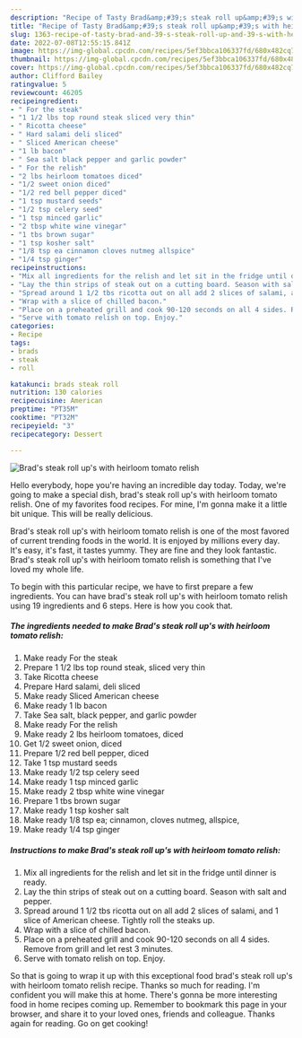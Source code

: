 ```yaml
---
description: "Recipe of Tasty Brad&amp;#39;s steak roll up&amp;#39;s with heirloom tomato relish"
title: "Recipe of Tasty Brad&amp;#39;s steak roll up&amp;#39;s with heirloom tomato relish"
slug: 1363-recipe-of-tasty-brad-and-39-s-steak-roll-up-and-39-s-with-heirloom-tomato-relish
date: 2022-07-08T12:55:15.841Z
image: https://img-global.cpcdn.com/recipes/5ef3bbca106337fd/680x482cq70/brads-steak-roll-ups-with-heirloom-tomato-relish-recipe-main-photo.jpg
thumbnail: https://img-global.cpcdn.com/recipes/5ef3bbca106337fd/680x482cq70/brads-steak-roll-ups-with-heirloom-tomato-relish-recipe-main-photo.jpg
cover: https://img-global.cpcdn.com/recipes/5ef3bbca106337fd/680x482cq70/brads-steak-roll-ups-with-heirloom-tomato-relish-recipe-main-photo.jpg
author: Clifford Bailey
ratingvalue: 5
reviewcount: 46205
recipeingredient:
- " For the steak"
- "1 1/2 lbs top round steak sliced very thin"
- " Ricotta cheese"
- " Hard salami deli sliced"
- " Sliced American cheese"
- "1 lb bacon"
- " Sea salt black pepper and garlic powder"
- " For the relish"
- "2 lbs heirloom tomatoes diced"
- "1/2 sweet onion diced"
- "1/2 red bell pepper diced"
- "1 tsp mustard seeds"
- "1/2 tsp celery seed"
- "1 tsp minced garlic"
- "2 tbsp white wine vinegar"
- "1 tbs brown sugar"
- "1 tsp kosher salt"
- "1/8 tsp ea cinnamon cloves nutmeg allspice"
- "1/4 tsp ginger"
recipeinstructions:
- "Mix all ingredients for the relish and let sit in the fridge until dinner is ready."
- "Lay the thin strips of steak out on a cutting board. Season with salt and pepper."
- "Spread around 1 1/2 tbs ricotta out on all add 2 slices of salami, and 1 slice of American cheese. Tightly roll the steaks up."
- "Wrap with a slice of chilled bacon."
- "Place on a preheated grill and cook 90-120 seconds on all 4 sides. Remove from grill and let rest 3 minutes."
- "Serve with tomato relish on top. Enjoy."
categories:
- Recipe
tags:
- brads
- steak
- roll

katakunci: brads steak roll 
nutrition: 130 calories
recipecuisine: American
preptime: "PT35M"
cooktime: "PT32M"
recipeyield: "3"
recipecategory: Dessert

---
```



![Brad&#39;s steak roll up&#39;s with heirloom tomato relish](https://img-global.cpcdn.com/recipes/5ef3bbca106337fd/680x482cq70/brads-steak-roll-ups-with-heirloom-tomato-relish-recipe-main-photo.jpg)

Hello everybody, hope you're having an incredible day today. Today, we're going to make a special dish, brad&#39;s steak roll up&#39;s with heirloom tomato relish. One of my favorites food recipes. For mine, I'm gonna make it a little bit unique. This will be really delicious.

Brad&#39;s steak roll up&#39;s with heirloom tomato relish is one of the most favored of current trending foods in the world. It is enjoyed by millions every day. It's easy, it's fast, it tastes yummy. They are fine and they look fantastic. Brad&#39;s steak roll up&#39;s with heirloom tomato relish is something that I've loved my whole life.




To begin with this particular recipe, we have to first prepare a few ingredients. You can have brad&#39;s steak roll up&#39;s with heirloom tomato relish using 19 ingredients and 6 steps. Here is how you cook that.

<!--inarticleads1-->

##### The ingredients needed to make Brad&#39;s steak roll up&#39;s with heirloom tomato relish:

1. Make ready  For the steak
1. Prepare 1 1/2 lbs top round steak, sliced very thin
1. Take  Ricotta cheese
1. Prepare  Hard salami, deli sliced
1. Make ready  Sliced American cheese
1. Make ready 1 lb bacon
1. Take  Sea salt, black pepper, and garlic powder
1. Make ready  For the relish
1. Make ready 2 lbs heirloom tomatoes, diced
1. Get 1/2 sweet onion, diced
1. Prepare 1/2 red bell pepper, diced
1. Take 1 tsp mustard seeds
1. Make ready 1/2 tsp celery seed
1. Make ready 1 tsp minced garlic
1. Make ready 2 tbsp white wine vinegar
1. Prepare 1 tbs brown sugar
1. Make ready 1 tsp kosher salt
1. Make ready 1/8 tsp ea; cinnamon, cloves nutmeg, allspice,
1. Make ready 1/4 tsp ginger




<!--inarticleads2-->

##### Instructions to make Brad&#39;s steak roll up&#39;s with heirloom tomato relish:

1. Mix all ingredients for the relish and let sit in the fridge until dinner is ready.
1. Lay the thin strips of steak out on a cutting board. Season with salt and pepper.
1. Spread around 1 1/2 tbs ricotta out on all add 2 slices of salami, and 1 slice of American cheese. Tightly roll the steaks up.
1. Wrap with a slice of chilled bacon.
1. Place on a preheated grill and cook 90-120 seconds on all 4 sides. Remove from grill and let rest 3 minutes.
1. Serve with tomato relish on top. Enjoy.




So that is going to wrap it up with this exceptional food brad&#39;s steak roll up&#39;s with heirloom tomato relish recipe. Thanks so much for reading. I'm confident you will make this at home. There's gonna be more interesting food in home recipes coming up. Remember to bookmark this page in your browser, and share it to your loved ones, friends and colleague. Thanks again for reading. Go on get cooking!
